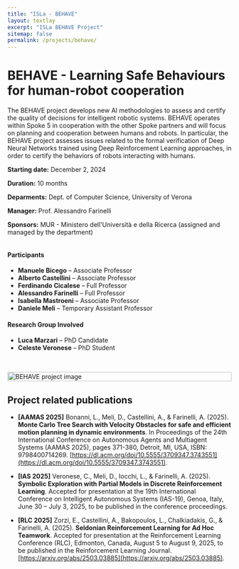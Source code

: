 ```yaml
---
title: "ISLa - BEHAVE"
layout: textlay
excerpt: "ISLa BEHAVE Project"
sitemap: false
permalink: /projects/behave/
---
```


# BEHAVE - Learning Safe Behaviours for human-robot cooperation

The BEHAVE project develops new AI methodologies to assess and certify the quality of decisions for intelligent robotic systems. BEHAVE operates within Spoke 5 in cooperation with the other Spoke partners and will focus on planning and cooperation between humans and robots.
In particular, the BEHAVE project assesses issues related to the formal verification of Deep Neural Networks trained using Deep Reinforcement Learning approaches, in order to certify the behaviors of robots interacting with humans.

**Starting date:** December 2, 2024

**Duration:** 10 months

**Deparments:** Dept. of Computer Science, University of Verona

**Manager:** Prof. Alessandro Farinelli

**Sponsors:** MUR - Ministero dell'Università e della Ricerca (assigned and managed by the department)

<div style="display: flex; flex-wrap: wrap; align-items: flex-end; gap: 2rem;">

<div style="flex: 1; min-width: 250px;">
<h4>Participants</h4>
<ul>
  <li><strong>Manuele Bicego</strong> – Associate Professor</li>
  <li><strong>Alberto Castellini</strong> – Associate Professor</li>
  <li><strong>Ferdinando Cicalese</strong> – Full Professor</li>
  <li><strong>Alessandro Farinelli</strong> – Full Professor</li>
  <li><strong>Isabella Mastroeni</strong> – Associate Professor</li>
  <li><strong>Daniele Meli</strong> – Temporary Assistant Professor</li>
</ul>
<h4>Research Group Involved</h4>
<ul>
  <li><strong>Luca Marzari</strong> – PhD Candidate</li>
  <li><strong>Celeste Veronese</strong> – PhD Student</li>
</ul>
</div>

<div style="flex: 1; min-width: 250px;">
  <img src="{{ site.url }}{{ site.baseurl }}/images/projects/behave.png" alt="BEHAVE project image" style="width: 100%; height: auto;" />
</div>

</div>

## Project related publications

* **[AAMAS 2025]** Bonanni, L., Meli, D., Castellini, A., & Farinelli, A. (2025). **Monte Carlo Tree Search with Velocity Obstacles for safe and efficient motion planning in dynamic environments**. In Proceedings of the 24th International Conference on Autonomous Agents and Multiagent Systems (AAMAS 2025), pages 371-380, Detroit, MI, USA, ISBN: 9798400714269. [https://dl.acm.org/doi/10.5555/3709347.3743551](https://dl.acm.org/doi/10.5555/3709347.3743551).

* **[IAS 2025]** Veronese, C., Meli, D., Iocchi, L., & Farinelli, A. (2025). **Symbolic Exploration with Partial Models in Discrete Reinforcement Learning**. Accepted for presentation at the 19th International Conference on Intelligent Autonomous Systems (IAS-19), Genoa, Italy, June 30 – July 3, 2025, to be published in the conference proceedings. 

* **[RLC 2025]** Zorzi, E., Castellini, A., Bakopoulos, L., Chalkiadakis, G., & Farinelli, A. (2025). **Seldonian Reinforcement Learning for Ad Hoc Teamwork**. Accepted for presentation at the Reinforcement Learning Conference (RLC), Edmonton, Canada, August 5 to August 9, 2025, to be published in the Reinforcement Learning Journal. [https://arxiv.org/abs/2503.03885](https://arxiv.org/abs/2503.03885).

